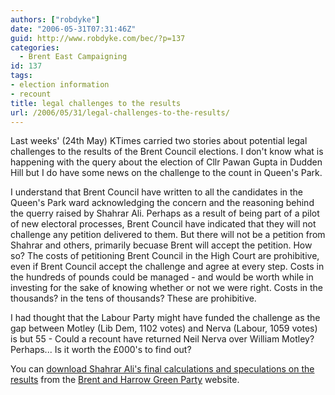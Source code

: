 ```yaml
---
authors: ["robdyke"]
date: "2006-05-31T07:31:46Z"
guid: http://www.robdyke.com/bec/?p=137
categories:
  - Brent East Campaigning
id: 137
tags:
- election information
- recount
title: legal challenges to the results
url: /2006/05/31/legal-challenges-to-the-results/
---
```

Last weeks' (24th May) KTimes carried two stories about potential legal challenges to the results of the Brent Council elections. I don't know what is happening with the query about the election of Cllr Pawan Gupta in Dudden Hill but I do have some news on the challenge to the count in Queen's Park.

I understand that Brent Council have written to all the candidates in the Queen's Park ward acknowledging the concern and the reasoning behind the querry raised by Shahrar Ali. Perhaps as a result of being part of a pilot of new electoral processes, Brent Council have indicated that they will not challenge any petition delivered to them. But there will not be a petition from Shahrar and others, primarily becuase Brent will accept the petition. How so? The costs of petitioning Brent Council in the High Court are prohibitive, even if Brent Council accept the challenge and agree at every step. Costs in the hundreds of pounds could be managed - and would be worth while in investing for the sake of knowing whether or not we were right. Costs in the thousands? in the tens of thousands? These are prohibitive.

I had thought that the Labour Party might have funded the challenge as the gap between Motley (Lib Dem, 1102 votes) and Nerva (Labour, 1059 votes) is but 55 - Could a recount have returned Neil Nerva over William Motley? Perhaps... Is it worth the £000's to find out?

You can [download Shahrar Ali's final calculations and speculations on the results](http://www.brentandharrow.greenparty.org.uk/QP_count_synopsis_280506.pdf "Download PDF") from the [Brent and Harrow Green Party](http://brentandharrow.greenparty.org.uk/ "Brent and Harrow Greens") website.